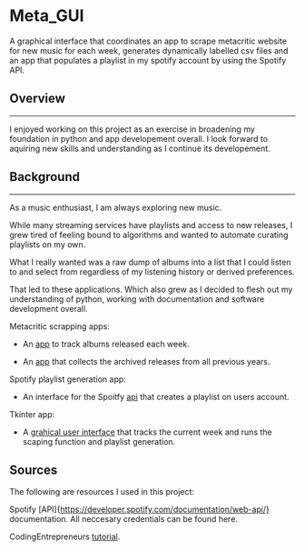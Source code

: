 # Meta_GUI
A graphical interface that coordinates an app to scrape metacritic website for new music for each week, generates dynamically labelled csv files and an app that populates a playlist in my spotify account by using the Spotify API.
## Overview
---
I enjoyed working on this project as an exercise in broadening my foundation in python and app developement overall. I look forward to aquiring new skills and understanding as I continue its developement.

## Background
---
As a music enthusiast, I am always exploring new music. 

While many streaming services have playlists and access to new releases, I grew tired of feeling bound to algorithms and wanted to automate curating playlists on my own. 

What I really wanted was a raw dump of albums into a list that I could listen to and select from regardless of my listening history or derived preferences. 

That led to these applications. Which also grew as I decided to flesh out my understanding of python, working with documentation and software development overall. 

Metacritic scrapping apps:
- An [app](https://github.com/dorisep/meta_gui/blob/main/apps/scrape.py) to track albums released each week.

- An [app](https://github.com/dorisep/meta_gui/blob/main/apps/historical_scrape.py) that collects the archived releases from all previous years.

Spotify playlist generation app:
- An interface for the Spoitfy [api](https://github.com/dorisep/meta_gui/blob/main/apps/playlist_app.py) that creates a playlist on users account.

Tkinter app:
- A [grahical user interface](https://github.com/dorisep/meta_gui/blob/main/apps/meta_GUI.py) that tracks the current week and runs the scaping function and playlist generation.

## Sources

The following are resources I used in this project:

Spotify [API]{https://developer.spotify.com/documentation/web-api/} documentation. All neccesary credentials can be found here.

CodingEntrepreneurs [tutorial](https://www.youtube.com/watch?v=xdq6Gz33khQ&list=PLEsfXFp6DpzQjDBvhNy5YbaBx9j-ZsUe6&index=19).

